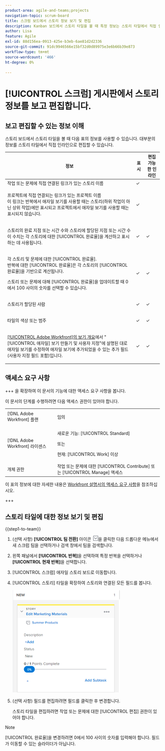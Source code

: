 ```yaml
---
product-area: agile-and-teams;projects
navigation-topic: scrum-board
title: 스크럼 보드에서 스토리 정보 보기 및 편집
description: Kanban 보드에서 스토리 타일을 볼 때 특정 정보는 스토리 타일에서 직접 인라인으로 편집할 수 있습니다.
author: Lisa
feature: Agile
exl-id: 88d156ea-0913-425e-b3eb-6ae81d2d2336
source-git-commit: 91dc9946566e15bf32d0d89975e3e6b66b39e873
workflow-type: tm+mt
source-wordcount: '466'
ht-degree: 0%

---
```


# [!UICONTROL 스크럼] 게시판에서 스토리 정보를 보고 편집합니다.

## 보고 편집할 수 있는 정보 이해

스토리 보드에서 스토리 타일을 볼 때 다음 표의 정보를 사용할 수 있습니다. 대부분의 정보를 스토리 타일에서 직접 인라인으로 편집할 수 있습니다.

<table style="table-layout:auto"> 
 <col> 
 <col> 
 <col> 
 <thead> 
  <tr> 
   <th><strong>정보</strong> </th> 
   <th><strong>표시</strong> </th> 
   <th><strong>편집 가능한 인라인</strong> </th> 
  </tr> 
 </thead> 
 <tbody> 
  <tr> 
   <td>작업 또는 문제에 직접 연결된 링크가 있는 스토리 이름</td> 
   <td>✓</td> 
   <td> </td> 
  </tr> 
  <tr> 
   <td> <p>프로젝트에 직접 연결되는 링크가 있는 프로젝트 이름<br>이 링크는 반복에서 애자일 보기를 사용할 때는 스토리(하위 작업이 아닌 상위 작업)에만 표시되고 프로젝트에서 애자일 보기를 사용할 때는 표시되지 않습니다.</p> </td> 
   <td>✓ </td> 
   <td> </td> 
  </tr> 
  <tr> 
   <td> <p>스토리의 완료 지점 또는 시간 수와 스토리에 할당된 지점 또는 시간 수<br>이 수치는 각 스토리에 대한 [!UICONTROL 완료율]을 계산하고 표시하는 데 사용됩니다.</p> </td> 
   <td>✓</td> 
   <td>✓</td> 
  </tr> 
  <tr> 
   <td> <p>각 스토리 및 문제에 대한 [!UICONTROL 완료율].<br>반복에 대한 [!UICONTROL 완료율]은 각 스토리의 [!UICONTROL 완료율]을 기반으로 계산됩니다.</p> <p>스토리 또는 문제에 대해 [!UICONTROL 완료율]을 업데이트할 때 0에서 100 사이의 숫자를 선택할 수 있습니다.</p> </td> 
   <td>✓</td> 
   <td>✓</td> 
  </tr> 
  <tr> 
   <td> <p>스토리가 할당된 사람</p> </td> 
   <td>✓</td> 
   <td>✓</td> 
  </tr> 
  <tr> 
   <td> <p>타일의 색상 또는 범주</p> </td> 
   <td>✓</td> 
   <td>✓</td> 
  </tr> 
  <tr> 
   <td> <p><a href="../../../reports-and-dashboards/reports/reporting-elements/views-overview.md" class="MCXref xref">[!UICONTROL Adobe Workfront]의 보기 개요</a>에서 "[!UICONTROL 애자일] 보기 만들기 및 사용자 지정"에 설명된 대로 애자일 보기를 수정하여 애자일 보기에 추가되었을 수 있는 추가 필드(사용자 지정 필드 포함)입니다.</p> </td> 
   <td>✓</td> 
   <td>✓</td> 
  </tr> 
 </tbody> 
</table>

## 액세스 요구 사항

+++ 을 확장하여 이 문서의 기능에 대한 액세스 요구 사항을 봅니다.

이 문서의 단계를 수행하려면 다음 액세스 권한이 있어야 합니다.

<table style="table-layout:auto"> 
 <tbody> 
  <tr> 
   <td role="rowheader">[!DNL Adobe Workfront] 플랜</td> 
   <td> <p>임의</p> </td> 
  </tr> 
  <tr> 
   <td role="rowheader">[!DNL Adobe Workfront] 라이센스</td> 
   <td> <p>새로운 기능: [!UICONTROL Standard]</p> 
   또는
   <p>현재: [!UICONTROL Work] 이상</p> </td> 
  </tr>
   <tr> 
   <td role="rowheader">개체 권한</td> 
   <td>작업 또는 문제에 대한 [!UICONTROL Contribute] 또는 [!UICONTROL Manage] 액세스</td> 
  </tr>
 </tbody> 
</table>

이 표의 정보에 대한 자세한 내용은 [Workfront 설명서의 액세스 요구 사항](/help/quicksilver/administration-and-setup/add-users/access-levels-and-object-permissions/access-level-requirements-in-documentation.md)을 참조하십시오.

+++

## 스토리 타일에 대한 정보 보기 및 편집

{{step1-to-team}}

1. (선택 사항) **[!UICONTROL 팀 전환]** 아이콘 ![팀 전환 아이콘](assets/switch-team-icon.png)을 클릭한 다음 드롭다운 메뉴에서 새 스크럼 팀을 선택하거나 검색 창에서 팀을 검색합니다.

1. 왼쪽 패널에서 **[!UICONTROL 반복]**&#x200B;을 선택하여 특정 반복을 선택하거나 **[!UICONTROL 현재 반복]**&#x200B;을 선택합니다.

1. [!UICONTROL 스크럼] 애자일 스토리 보드로 이동합니다.
1. [!UICONTROL 스토리] 타일을 확장하여 스토리와 연결된 모든 필드를 봅니다.

   ![스토리 카드](assets/agile-storycard-scrum-2021-350x333.png)

1. (선택 사항) 필드를 편집하려면 필드를 클릭한 후 변경합니다.

   스토리 타일을 편집하려면 작업 또는 문제에 대한 [!UICONTROL 편집] 권한이 있어야 합니다.

>[!NOTE]
>
>[!UICONTROL 완료율]을 변경하려면 0에서 100 사이의 숫자를 입력해야 합니다. 필드가 이동할 수 있는 슬라이더가 아닙니다.
